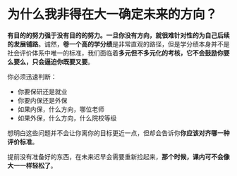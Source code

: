 # 为什么我非得在大一确定未来的方向？

**有目的的努力强于没有目的的努力。一旦你没有方向，就很难针对性的为自己后续的发展铺路**。诚然，**卷一个高的学分绩**是非常直观的路径，但是学分绩本身并不是社会评价体系中唯一的标准，我们面临着**多元但不多元化的考核，它不会鼓励你要么要么，只会逼迫你既要又要**。

你必须迅速判断：

- 你要保研还是就业
- 你要内保还是外保
- 如果内保，什么方向，哪位老师
- 如果外保，什么方向，什么院校等级

想明白这些问题并不会让你离你的目标更近一点，但却会告诉你**你应该对齐哪一种评价标准**。

提前没有准备好的东西，在未来迟早会需要重新捡起来，**那个时候，课内可不会像大一一样轻松了**。
